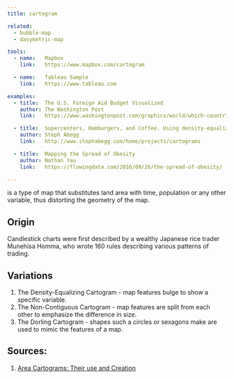 ```yaml
---
title: cartogram

related:
  - bubble-map
  - dasymetric-map

tools:
  - name:   Mapbox
    link:   https://www.mapbox.com/cartogram

  - name:   Tableau Sample
    link:   https://www.tableau.com

examples:
  - title:  The U.S. Foreign Aid Budget Visualized
    author: The Washington Post
    link:   https://www.washingtonpost.com/graphics/world/which-countries-get-the-most-foreign-aid/

  - title:  Supercenters, Hamburgers, and Coffee. Using density-equalizing cartograms to display the distribution of Walmarts, McDonalds, and Starbucks in the US
    author: Steph Abegg
    link:   http://www.stephabegg.com/home/projects/cartograms

  - title:  Mapping the Spread of Obesity
    author: Nathan Yau
    link:   https://flowingdata.com/2016/09/26/the-spread-of-obesity/

---
```


is a type of map that substitutes land area with time, population or any other variable, thus distorting the geometry of the map.

<!--more-->

## Origin
Candlestick charts were first described by a wealthy Japanese rice trader Munehisa Homma, who wrote 160 rules describing various patterns of trading.

## Variations
1. The Density-Equalizing Cartogram - map features bulge to show a specific variable. 
2. The Non-Contiguous Cartogram - map features are split from each other to emphasize the difference in size.
3. The Dorling Cartogram - shapes such a circles or sexagons make are used to mimic the features of a map.

## Sources:
1. [Area Cartograms: Their use and Creation](http://www.dannydorling.org/wp-content/files/dannydorling_publication_id1448.pdf)

